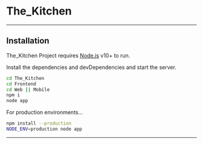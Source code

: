 # The_Kitchen

_____
## Installation

The_Kitchen Project requires [Node.js](https://nodejs.org/) v10+ to run.

Install the dependencies and devDependencies and start the server.

```sh
cd The_Kitchen
cd Frontend
cd Web || Mobile
npm i
node app
```

For production environments...

```sh
npm install --production
NODE_ENV=production node app
```
___